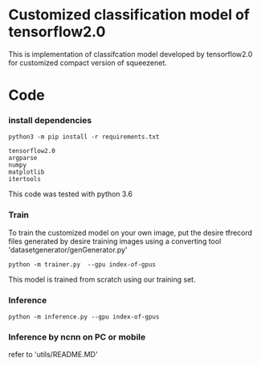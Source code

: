 # Customized classification model of tensorflow2.0
 
This is implementation of classifcation model developed by tensorflow2.0 for customized compact version of squeezenet.

# Code

### install dependencies
```
python3 -m pip install -r requirements.txt
```
```
tensorflow2.0
argparse
numpy
matplotlib
itertools
```

This code was tested with python 3.6

### Train
To train the customized model on your own image, put the desire tfrecord files generated by desire training images
using a converting tool 'datasetgenerator/genGenerator.py'  

```
python -m trainer.py  --gpu index-of-gpus
```
This model is trained from scratch using our training set.

### Inference
```
python -m inference.py --gpu index-of-gpus
```

### Inference by ncnn on PC or mobile
refer to 'utils/README.MD'